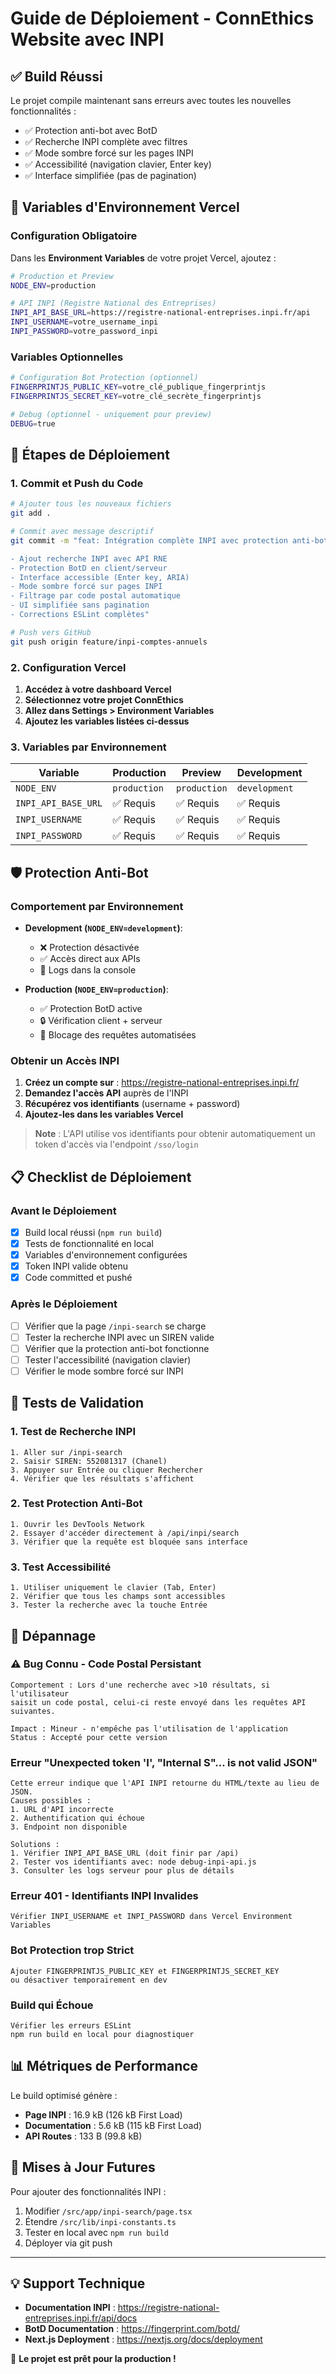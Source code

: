 # Guide de Déploiement - ConnEthics Website avec INPI

## ✅ Build Réussi

Le projet compile maintenant sans erreurs avec toutes les nouvelles fonctionnalités :
- ✅ Protection anti-bot avec BotD
- ✅ Recherche INPI complète avec filtres
- ✅ Mode sombre forcé sur les pages INPI
- ✅ Accessibilité (navigation clavier, Enter key)
- ✅ Interface simplifiée (pas de pagination)

## 🔧 Variables d'Environnement Vercel

### Configuration Obligatoire

Dans les **Environment Variables** de votre projet Vercel, ajoutez :

```bash
# Production et Preview
NODE_ENV=production

# API INPI (Registre National des Entreprises)
INPI_API_BASE_URL=https://registre-national-entreprises.inpi.fr/api
INPI_USERNAME=votre_username_inpi
INPI_PASSWORD=votre_password_inpi
```

### Variables Optionnelles

```bash
# Configuration Bot Protection (optionnel)
FINGERPRINTJS_PUBLIC_KEY=votre_clé_publique_fingerprintjs
FINGERPRINTJS_SECRET_KEY=votre_clé_secrète_fingerprintjs

# Debug (optionnel - uniquement pour preview)
DEBUG=true
```

## 🚀 Étapes de Déploiement

### 1. Commit et Push du Code

```bash
# Ajouter tous les nouveaux fichiers
git add .

# Commit avec message descriptif
git commit -m "feat: Intégration complète INPI avec protection anti-bot

- Ajout recherche INPI avec API RNE
- Protection BotD en client/serveur
- Interface accessible (Enter key, ARIA)
- Mode sombre forcé sur pages INPI
- Filtrage par code postal automatique
- UI simplifiée sans pagination
- Corrections ESLint complètes"

# Push vers GitHub
git push origin feature/inpi-comptes-annuels
```

### 2. Configuration Vercel

1. **Accédez à votre dashboard Vercel**
2. **Sélectionnez votre projet ConnEthics**
3. **Allez dans Settings > Environment Variables**
4. **Ajoutez les variables listées ci-dessus**

### 3. Variables par Environnement

| Variable | Production | Preview | Development |
|----------|------------|---------|-------------|
| `NODE_ENV` | `production` | `production` | `development` |
| `INPI_API_BASE_URL` | ✅ Requis | ✅ Requis | ✅ Requis |
| `INPI_USERNAME` | ✅ Requis | ✅ Requis | ✅ Requis |
| `INPI_PASSWORD` | ✅ Requis | ✅ Requis | ✅ Requis |

## 🛡️ Protection Anti-Bot

### Comportement par Environnement

- **Development (`NODE_ENV=development`)**: 
  - ❌ Protection désactivée
  - ✅ Accès direct aux APIs
  - 📝 Logs dans la console

- **Production (`NODE_ENV=production`)**:
  - ✅ Protection BotD active
  - 🔒 Vérification client + serveur
  - 🚫 Blocage des requêtes automatisées

### Obtenir un Accès INPI

1. **Créez un compte sur** : https://registre-national-entreprises.inpi.fr/
2. **Demandez l'accès API** auprès de l'INPI
3. **Récupérez vos identifiants** (username + password)
4. **Ajoutez-les dans les variables Vercel**

> **Note** : L'API utilise vos identifiants pour obtenir automatiquement un token d'accès via l'endpoint `/sso/login`

## 📋 Checklist de Déploiement

### Avant le Déploiement
- [x] Build local réussi (`npm run build`)
- [x] Tests de fonctionnalité en local
- [x] Variables d'environnement configurées
- [x] Token INPI valide obtenu
- [x] Code committed et pushé

### Après le Déploiement
- [ ] Vérifier que la page `/inpi-search` se charge
- [ ] Tester la recherche INPI avec un SIREN valide
- [ ] Vérifier que la protection anti-bot fonctionne
- [ ] Tester l'accessibilité (navigation clavier)
- [ ] Vérifier le mode sombre forcé sur INPI

## 🧪 Tests de Validation

### 1. Test de Recherche INPI
```
1. Aller sur /inpi-search
2. Saisir SIREN: 552081317 (Chanel)
3. Appuyer sur Entrée ou cliquer Rechercher
4. Vérifier que les résultats s'affichent
```

### 2. Test Protection Anti-Bot
```
1. Ouvrir les DevTools Network
2. Essayer d'accéder directement à /api/inpi/search
3. Vérifier que la requête est bloquée sans interface
```

### 3. Test Accessibilité
```
1. Utiliser uniquement le clavier (Tab, Enter)
2. Vérifier que tous les champs sont accessibles
3. Tester la recherche avec la touche Entrée
```

## 🔧 Dépannage

### ⚠️ Bug Connu - Code Postal Persistant
```
Comportement : Lors d'une recherche avec >10 résultats, si l'utilisateur 
saisit un code postal, celui-ci reste envoyé dans les requêtes API suivantes.

Impact : Mineur - n'empêche pas l'utilisation de l'application
Status : Accepté pour cette version
```

### Erreur "Unexpected token 'I', "Internal S"... is not valid JSON"
```
Cette erreur indique que l'API INPI retourne du HTML/texte au lieu de JSON.
Causes possibles :
1. URL d'API incorrecte
2. Authentification qui échoue
3. Endpoint non disponible

Solutions :
1. Vérifier INPI_API_BASE_URL (doit finir par /api)
2. Tester vos identifiants avec: node debug-inpi-api.js
3. Consulter les logs serveur pour plus de détails
```

### Erreur 401 - Identifiants INPI Invalides
```
Vérifier INPI_USERNAME et INPI_PASSWORD dans Vercel Environment Variables
```

### Bot Protection trop Strict
```
Ajouter FINGERPRINTJS_PUBLIC_KEY et FINGERPRINTJS_SECRET_KEY
ou désactiver temporairement en dev
```

### Build qui Échoue
```
Vérifier les erreurs ESLint
npm run build en local pour diagnostiquer
```

## 📊 Métriques de Performance

Le build optimisé génère :
- **Page INPI** : 16.9 kB (126 kB First Load)
- **Documentation** : 5.6 kB (115 kB First Load)
- **API Routes** : 133 B (99.8 kB)

## 🔄 Mises à Jour Futures

Pour ajouter des fonctionnalités INPI :
1. Modifier `/src/app/inpi-search/page.tsx`
2. Étendre `/src/lib/inpi-constants.ts`
3. Tester en local avec `npm run build`
4. Déployer via git push

---

## 💡 Support Technique

- **Documentation INPI** : https://registre-national-entreprises.inpi.fr/api/docs
- **BotD Documentation** : https://fingerprint.com/botd/
- **Next.js Deployment** : https://nextjs.org/docs/deployment

🎯 **Le projet est prêt pour la production !**
